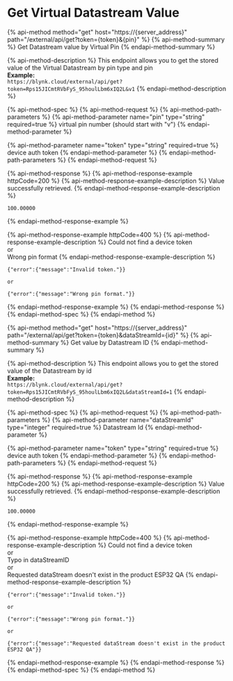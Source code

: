 # Get Virtual Datastream Value

{% api-method method="get" host="https://{server\_address}" path="/external/api/get?token={token}&{pin}" %}
{% api-method-summary %}
Get Datastream value by Virtual Pin
{% endapi-method-summary %}

{% api-method-description %}
This endpoint allows you to get the stored value of the Virtual Datastream by pin type and pin   
**Example:**  
`https://blynk.cloud/external/api/get?token=Rps15JICmtRVbFyS_95houlLbm6xIQ2L&v1`
{% endapi-method-description %}

{% api-method-spec %}
{% api-method-request %}
{% api-method-path-parameters %}
{% api-method-parameter name="pin" type="string" required=true %}
virtual pin number \(should start with "v"\)
{% endapi-method-parameter %}

{% api-method-parameter name="token" type="string" required=true %}
device auth token
{% endapi-method-parameter %}
{% endapi-method-path-parameters %}
{% endapi-method-request %}

{% api-method-response %}
{% api-method-response-example httpCode=200 %}
{% api-method-response-example-description %}
Value successfully retrieved.
{% endapi-method-response-example-description %}

```text
100.00000
```
{% endapi-method-response-example %}

{% api-method-response-example httpCode=400 %}
{% api-method-response-example-description %}
Could not find a device token  
or  
Wrong pin format
{% endapi-method-response-example-description %}

```text
{"error":{"message":"Invalid token."}}

or

{"error":{"message":"Wrong pin format."}}
```
{% endapi-method-response-example %}
{% endapi-method-response %}
{% endapi-method-spec %}
{% endapi-method %}

{% api-method method="get" host="https://{server\_address}" path="/external/api/get?token={token}&dataStreamId={id}" %}
{% api-method-summary %}
Get value by Datastream ID
{% endapi-method-summary %}

{% api-method-description %}
This endpoint allows you to get the stored value of the Datastream by id   
**Example:**  
`https://blynk.cloud/external/api/get?token=Rps15JICmtRVbFyS_95houlLbm6xIQ2L&dataStreamId=1`
{% endapi-method-description %}

{% api-method-spec %}
{% api-method-request %}
{% api-method-path-parameters %}
{% api-method-parameter name="dataStreamId" type="integer" required=true %}
Datastream Id
{% endapi-method-parameter %}

{% api-method-parameter name="token" type="string" required=true %}
device auth token
{% endapi-method-parameter %}
{% endapi-method-path-parameters %}
{% endapi-method-request %}

{% api-method-response %}
{% api-method-response-example httpCode=200 %}
{% api-method-response-example-description %}
Value successfully retrieved.
{% endapi-method-response-example-description %}

```text
100.00000
```
{% endapi-method-response-example %}

{% api-method-response-example httpCode=400 %}
{% api-method-response-example-description %}
Could not find a device token  
or  
Typo in dataStreamID  
or  
Requested dataStream doesn't exist in the product ESP32 QA
{% endapi-method-response-example-description %}

```text
{"error":{"message":"Invalid token."}}

or

{"error":{"message":"Wrong pin format."}}

or

{"error":{"message":"Requested dataStream doesn't exist in the product ESP32 QA"}}
```
{% endapi-method-response-example %}
{% endapi-method-response %}
{% endapi-method-spec %}
{% endapi-method %}

